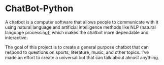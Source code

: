 # ChatBot-Python

A chatbot is a computer software that allows people to communicate with it using natural language and artificial intelligence methods like NLP (natural language processing), which makes the chatbot more dependable and interactive.

The goal of this project is to create a general purpose chatbot that can respond to questions on sports, literature, music, and other topics. I've made an effort to create a universal bot that can talk about almost anything.
